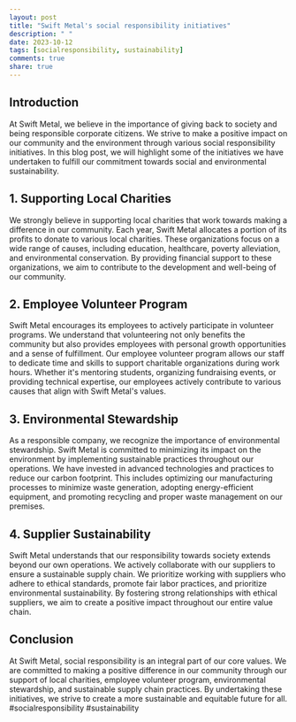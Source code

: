 ```yaml
---
layout: post
title: "Swift Metal's social responsibility initiatives"
description: " "
date: 2023-10-12
tags: [socialresponsibility, sustainability]
comments: true
share: true
---
```


## Introduction

At Swift Metal, we believe in the importance of giving back to society and being responsible corporate citizens. We strive to make a positive impact on our community and the environment through various social responsibility initiatives. In this blog post, we will highlight some of the initiatives we have undertaken to fulfill our commitment towards social and environmental sustainability.

## 1. Supporting Local Charities

We strongly believe in supporting local charities that work towards making a difference in our community. Each year, Swift Metal allocates a portion of its profits to donate to various local charities. These organizations focus on a wide range of causes, including education, healthcare, poverty alleviation, and environmental conservation. By providing financial support to these organizations, we aim to contribute to the development and well-being of our community.

## 2. Employee Volunteer Program

Swift Metal encourages its employees to actively participate in volunteer programs. We understand that volunteering not only benefits the community but also provides employees with personal growth opportunities and a sense of fulfillment. Our employee volunteer program allows our staff to dedicate time and skills to support charitable organizations during work hours. Whether it's mentoring students, organizing fundraising events, or providing technical expertise, our employees actively contribute to various causes that align with Swift Metal's values.

## 3. Environmental Stewardship

As a responsible company, we recognize the importance of environmental stewardship. Swift Metal is committed to minimizing its impact on the environment by implementing sustainable practices throughout our operations. We have invested in advanced technologies and practices to reduce our carbon footprint. This includes optimizing our manufacturing processes to minimize waste generation, adopting energy-efficient equipment, and promoting recycling and proper waste management on our premises.

## 4. Supplier Sustainability

Swift Metal understands that our responsibility towards society extends beyond our own operations. We actively collaborate with our suppliers to ensure a sustainable supply chain. We prioritize working with suppliers who adhere to ethical standards, promote fair labor practices, and prioritize environmental sustainability. By fostering strong relationships with ethical suppliers, we aim to create a positive impact throughout our entire value chain.

## Conclusion

At Swift Metal, social responsibility is an integral part of our core values. We are committed to making a positive difference in our community through our support of local charities, employee volunteer program, environmental stewardship, and sustainable supply chain practices. By undertaking these initiatives, we strive to create a more sustainable and equitable future for all. #socialresponsibility #sustainability